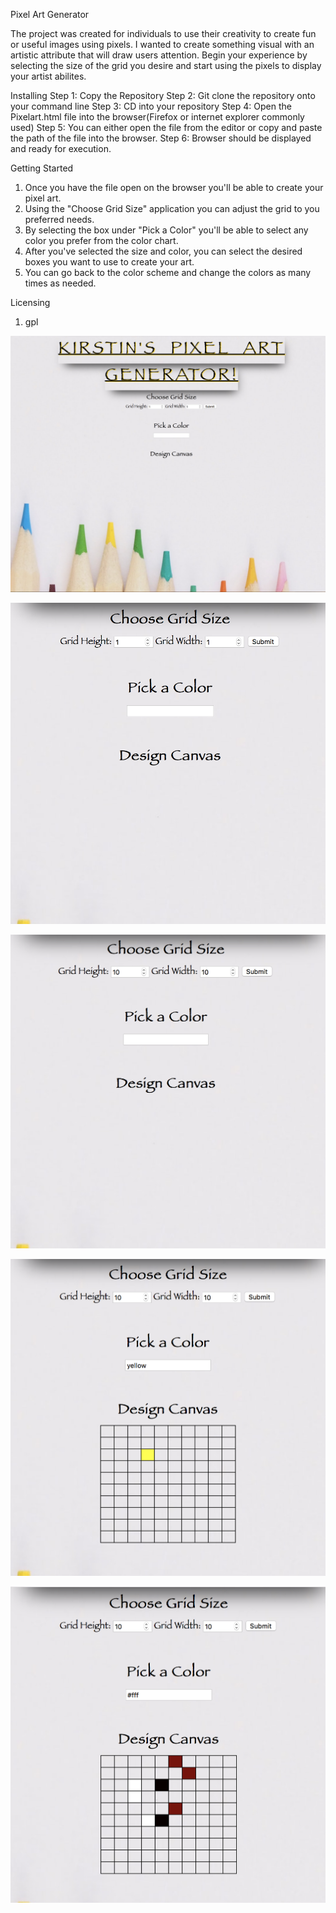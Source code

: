 
Pixel Art Generator

The project was created for individuals to use their creativity to create fun or useful images using pixels. I wanted to create something visual with an artistic attribute that will draw users attention. Begin your experience by selecting the size of the grid you desire and start using the pixels to display your artist abilites.

Installing
Step 1: Copy the Repository
Step 2: Git clone the repository onto your command line
Step 3: CD into your repository
Step 4: Open the Pixelart.html file into the browser(Firefox or internet explorer commonly used)
Step 5: You can either open the file from the editor or copy and paste the path of the file into the browser.
Step 6: Browser should be displayed and ready for execution.

Getting Started
1. Once you have the file open on the browser you'll be able to create your pixel art.
2. Using the "Choose Grid Size" application you can adjust the grid to you preferred needs.
3. By selecting the box under "Pick a Color" you'll be able to select any color you prefer from the color chart.
4. After you've selected the size and color, you can select the desired boxes you want to use to create your art.
5. You can go back to the color scheme and change the colors as many times as needed.

Licensing 

1. gpl


![Image 1](images/pag1.png)

![Image 2](images/pag2.png)

![Image 3](images/pag3.png)

![Image 4](images/pag4.png)

![Image 5](images/pag5.png)
